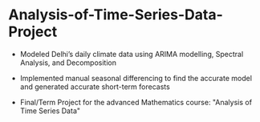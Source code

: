 # Analysis-of-Time-Series-Data-Project
- Modeled Delhi’s daily climate data using ARIMA modelling, Spectral Analysis, and Decomposition

- Implemented manual seasonal differencing to find the accurate model and generated accurate short-term forecasts

- Final/Term Project for the advanced Mathematics course: "Analysis of Time Series Data"

